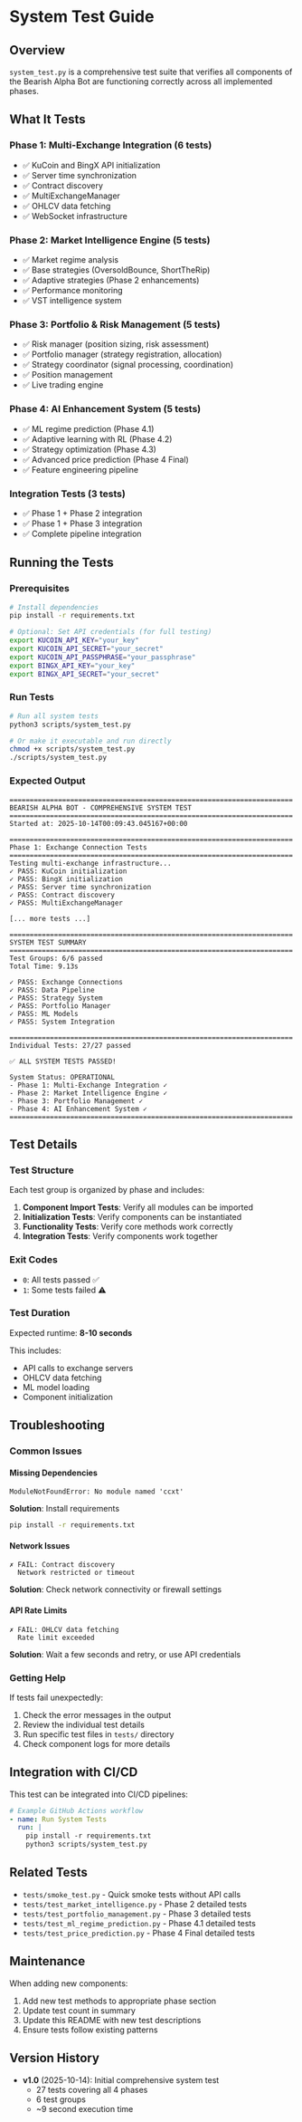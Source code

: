 # System Test Guide

## Overview

`system_test.py` is a comprehensive test suite that verifies all components of the Bearish Alpha Bot are functioning correctly across all implemented phases.

## What It Tests

### Phase 1: Multi-Exchange Integration (6 tests)
- ✅ KuCoin and BingX API initialization
- ✅ Server time synchronization
- ✅ Contract discovery
- ✅ MultiExchangeManager
- ✅ OHLCV data fetching
- ✅ WebSocket infrastructure

### Phase 2: Market Intelligence Engine (5 tests)
- ✅ Market regime analysis
- ✅ Base strategies (OversoldBounce, ShortTheRip)
- ✅ Adaptive strategies (Phase 2 enhancements)
- ✅ Performance monitoring
- ✅ VST intelligence system

### Phase 3: Portfolio & Risk Management (5 tests)
- ✅ Risk manager (position sizing, risk assessment)
- ✅ Portfolio manager (strategy registration, allocation)
- ✅ Strategy coordinator (signal processing, coordination)
- ✅ Position management
- ✅ Live trading engine

### Phase 4: AI Enhancement System (5 tests)
- ✅ ML regime prediction (Phase 4.1)
- ✅ Adaptive learning with RL (Phase 4.2)
- ✅ Strategy optimization (Phase 4.3)
- ✅ Advanced price prediction (Phase 4 Final)
- ✅ Feature engineering pipeline

### Integration Tests (3 tests)
- ✅ Phase 1 + Phase 2 integration
- ✅ Phase 1 + Phase 3 integration
- ✅ Complete pipeline integration

## Running the Tests

### Prerequisites

```bash
# Install dependencies
pip install -r requirements.txt

# Optional: Set API credentials (for full testing)
export KUCOIN_API_KEY="your_key"
export KUCOIN_API_SECRET="your_secret"
export KUCOIN_API_PASSPHRASE="your_passphrase"
export BINGX_API_KEY="your_key"
export BINGX_API_SECRET="your_secret"
```

### Run Tests

```bash
# Run all system tests
python3 scripts/system_test.py

# Or make it executable and run directly
chmod +x scripts/system_test.py
./scripts/system_test.py
```

### Expected Output

```
======================================================================
BEARISH ALPHA BOT - COMPREHENSIVE SYSTEM TEST
======================================================================
Started at: 2025-10-14T00:09:43.045167+00:00

======================================================================
Phase 1: Exchange Connection Tests
======================================================================
Testing multi-exchange infrastructure...
✓ PASS: KuCoin initialization
✓ PASS: BingX initialization
✓ PASS: Server time synchronization
✓ PASS: Contract discovery
✓ PASS: MultiExchangeManager

[... more tests ...]

======================================================================
SYSTEM TEST SUMMARY
======================================================================
Test Groups: 6/6 passed
Total Time: 9.13s

✓ PASS: Exchange Connections
✓ PASS: Data Pipeline
✓ PASS: Strategy System
✓ PASS: Portfolio Manager
✓ PASS: ML Models
✓ PASS: System Integration

======================================================================
Individual Tests: 27/27 passed

✅ ALL SYSTEM TESTS PASSED!

System Status: OPERATIONAL
- Phase 1: Multi-Exchange Integration ✓
- Phase 2: Market Intelligence Engine ✓
- Phase 3: Portfolio Management ✓
- Phase 4: AI Enhancement System ✓
======================================================================
```

## Test Details

### Test Structure

Each test group is organized by phase and includes:

1. **Component Import Tests**: Verify all modules can be imported
2. **Initialization Tests**: Verify components can be instantiated
3. **Functionality Tests**: Verify core methods work correctly
4. **Integration Tests**: Verify components work together

### Exit Codes

- `0`: All tests passed ✅
- `1`: Some tests failed ⚠️

### Test Duration

Expected runtime: **8-10 seconds**

This includes:
- API calls to exchange servers
- OHLCV data fetching
- ML model loading
- Component initialization

## Troubleshooting

### Common Issues

#### Missing Dependencies

```
ModuleNotFoundError: No module named 'ccxt'
```

**Solution**: Install requirements
```bash
pip install -r requirements.txt
```

#### Network Issues

```
✗ FAIL: Contract discovery
  Network restricted or timeout
```

**Solution**: Check network connectivity or firewall settings

#### API Rate Limits

```
✗ FAIL: OHLCV data fetching
  Rate limit exceeded
```

**Solution**: Wait a few seconds and retry, or use API credentials

### Getting Help

If tests fail unexpectedly:

1. Check the error messages in the output
2. Review the individual test details
3. Run specific test files in `tests/` directory
4. Check component logs for more details

## Integration with CI/CD

This test can be integrated into CI/CD pipelines:

```yaml
# Example GitHub Actions workflow
- name: Run System Tests
  run: |
    pip install -r requirements.txt
    python3 scripts/system_test.py
```

## Related Tests

- `tests/smoke_test.py` - Quick smoke tests without API calls
- `tests/test_market_intelligence.py` - Phase 2 detailed tests
- `tests/test_portfolio_management.py` - Phase 3 detailed tests
- `tests/test_ml_regime_prediction.py` - Phase 4.1 detailed tests
- `tests/test_price_prediction.py` - Phase 4 Final detailed tests

## Maintenance

When adding new components:

1. Add new test methods to appropriate phase section
2. Update test count in summary
3. Update this README with new test descriptions
4. Ensure tests follow existing patterns

## Version History

- **v1.0** (2025-10-14): Initial comprehensive system test
  - 27 tests covering all 4 phases
  - 6 test groups
  - ~9 second execution time
